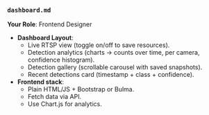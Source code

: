 ### `dashboard.md`

**Your Role**: Frontend Designer

* **Dashboard Layout**:
  * Live RTSP view (toggle on/off to save resources).
  * Detection analytics (charts → counts over time, per camera, confidence histogram).
  * Detection gallery (scrollable carousel with saved snapshots).
  * Recent detections card (timestamp + class + confidence).
* **Frontend stack**:
  * Plain HTML/JS + Bootstrap or Bulma.
  * Fetch data via API.
  * Use Chart.js for analytics.
